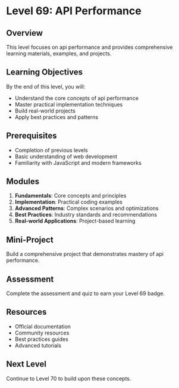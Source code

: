 # Level 69: API Performance

## Overview
This level focuses on api performance and provides comprehensive learning materials, examples, and projects.

## Learning Objectives
By the end of this level, you will:
- Understand the core concepts of api performance
- Master practical implementation techniques
- Build real-world projects
- Apply best practices and patterns

## Prerequisites
- Completion of previous levels
- Basic understanding of web development
- Familiarity with JavaScript and modern frameworks

## Modules
1. **Fundamentals**: Core concepts and principles
2. **Implementation**: Practical coding examples
3. **Advanced Patterns**: Complex scenarios and optimizations
4. **Best Practices**: Industry standards and recommendations
5. **Real-world Applications**: Project-based learning

## Mini-Project
Build a comprehensive project that demonstrates mastery of api performance.

## Assessment
Complete the assessment and quiz to earn your Level 69 badge.

## Resources
- Official documentation
- Community resources
- Best practices guides
- Advanced tutorials

## Next Level
Continue to Level 70 to build upon these concepts.
